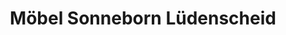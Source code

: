 ---
title: "Möbel Sonneborn Lüdenscheid"
url: /luedenscheid/moebel-sonneborn-luedenscheid/
shop: Möbel
---